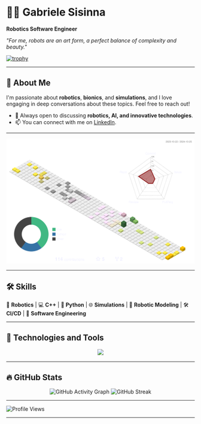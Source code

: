 # 👨‍💻 Gabriele Sisinna  
**Robotics Software Engineer**

_"For me, robots are an art form, a perfect balance of complexity and beauty."_

[![trophy](https://github-profile-trophy.vercel.app/?username=gsisinna&theme=gruvbox&margin-w=15)](https://github.com/ryo-ma/github-profile-trophy)

---

## 🚀 About Me  
I'm passionate about **robotics**, **bionics**, and **simulations**, and I love engaging in deep conversations about these topics. Feel free to reach out!

- 💬 Always open to discussing **robotics, AI, and innovative technologies**.
- 📫 You can connect with me on [LinkedIn](https://www.linkedin.com/in/gabriele-sisinna-4a6081109/).

---

<p align="center">
  <img src="https://raw.githubusercontent.com/gsisinna/gsisinna/refs/heads/main/profile-3d-contrib/stats.svg" alt="Contribution" width="600" />
</p>

---

## 🛠️ Skills  
🚀 **Robotics** | 💻 **C++** | 🐍 **Python** | 🌐 **Simulations** | 🤖 **Robotic Modeling** | 🛠️ **CI/CD** | 🔧 **Software Engineering**  

---

## 🔧 Technologies and Tools

<p align="center">
  <a href="https://skillicons.dev">
    <img src="https://skillicons.dev/icons?i=arch,arduino,atom,bash,bitbucket,blender,c,cpp,cmake,debian,deno,docker,electron,git,github,githubactions,gitlab,html,ai,js,latex,linux,lua,md,matlab,mint,mongodb,mysql,nodejs,npm,obsidian,octave,opencv,postman,powershell,py,qt,raspberrypi,rust,ts,ubuntu,unity,unreal,visualstudio,vscode,vue,windows,wordpress" />
  </a>
</p>

---

## 🔥 GitHub Stats  
<p align="center">
  <img src="https://github-readme-activity-graph.vercel.app/graph?username=gsisinna&theme=github-compact&bg_color=none&hide_border=true&custom_title=My%20GitHub%20Activity" alt="GitHub Activity Graph" width="45%" />
  <img src="https://github-readme-streak-stats.herokuapp.com?user=gsisinna&theme=transparent&hide_border=true&hide_current_streak=true" alt="GitHub Streak" width="45%" />
</p>

---

  ![Profile Views](https://komarev.com/ghpvc/?username=gsisinna)

---
